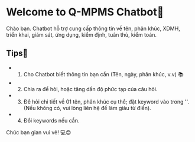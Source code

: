 # Welcome to Q-MPMS Chatbot🤖

Chào bạn. Chatbot hỗ trợ cung cấp thông tin về tên, phân khúc, XDMH, triển khai, giám sát, ứng dụng, kiểm định, tuân thủ, kiểm toán.


## Tips🔗

- 1. Cho Chatbot biết thông tin bạn cần (Tên, ngày, phân khúc, v.v) 📚
- 2. Chia ra để hỏi, hoặc tăng dần độ phức tạp của câu hỏi.
- 3. Để hỏi chi tiết về 01 tên, phân khúc cụ thể; đặt keyword vào trong ''. (Nếu không có, vui lòng liên hệ để làm giàu từ điển).
- 4. Đổi keywords nếu cần. 

Chúc bạn gian vui vẻ! 💻😊
